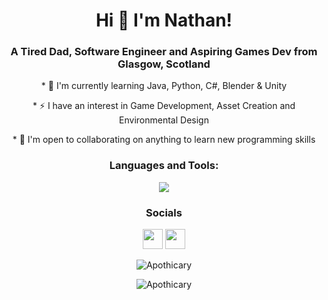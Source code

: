 <h1 align="center">Hi 👋 I'm Nathan!</h1>


<h3 align="center">A Tired Dad, Software Engineer and Aspiring Games Dev from Glasgow, Scotland</h3>

<p align="center">* 🧠 I'm currently learning Java, Python, C#, Blender & Unity </p>
<p align="center">* ⚡ I have an interest in Game Development, Asset Creation and Environmental Design </p>
<p align="center">* 🤝 I'm open to collaborating on anything to learn new programming skills </p>

<h3 align="center">Languages and Tools:</h3>

<p align="center">
  <a href="https://skillicons.dev">
    <img src="https://skillicons.dev/icons?i=java,selenium,py,cs,blender,unity&theme=dark" />
  </a>
</p>

<h3 align="center"> Socials </h3>

<p align="center">
</a > <a href="https://www.linkedin.com/in/nstrang2i/" target="_blank" rel="noreferrer"><img src="https://raw.githubusercontent.com/danielcranney/readme-generator/main/public/icons/socials/linkedin.svg" width="32" height="32" /></a>
<a href="https://discord.com/users/Apothicary#1372" target="_blank" rel="noreferrer"><img src="https://raw.githubusercontent.com/danielcranney/readme-generator/main/public/icons/socials/discord.svg" width="32" height="32" /></a></p>
</p>

<p align="center"><img align="center" src="https://github-readme-streak-stats.herokuapp.com/?user=Apothicary&theme=dark" alt="Apothicary" /></p>
<p align="center"> <img src="https://komarev.com/ghpvc/?username=Apothicary&label=Profile%20views&color=0e75b6&style=flat" alt="Apothicary" /> </p>
